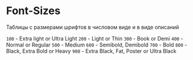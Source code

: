 # Font-Sizes
Таблицы с размерами шрифтов в числовом виде и в виде описаний

`100` - Extra light or Ultra Light
`200` - Light or Thin
`300` - Book or Demi
`400` - Normal or Regular
`500` - Medium
`600` - Semibold, Demibold
`700` - Bold
`800` - Black, Extra Bold or Heavy
`900` - Extra Black, Fat, Poster or Ultra Black
